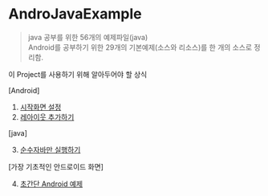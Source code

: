 # AndroJavaExample
>java 공부를 위한 56개의 예제파일(java)  
Android를 공부하기 위한 29개의 기본예제(소스와 리소스)를 한 개의 소스로 정리함. 

이 Project를 사용하기 위해 알아두어야 할 상식 

[Android]

1. [시작화면 설정](/app/src/main/assets/0.start_intentfilter.md) 
2. [레아이웃 추가하기](/app/src/main/assets/1.layout_change.md) 

[java]

3. [순수자바만 실행하기 ](/app/src/main/assets/3.android_java.md) 


[가장 기초적인 안드로이드 화면]

4. [초간단 Android 예제](/app/src/main/assets/activity_1_2.md)
